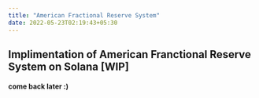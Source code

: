 ```yaml
---
title: "American Fractional Reserve System"
date: 2022-05-23T02:19:43+05:30
---
```


##  Implimentation of American Franctional Reserve System on Solana [WIP]
#### come back later :)
